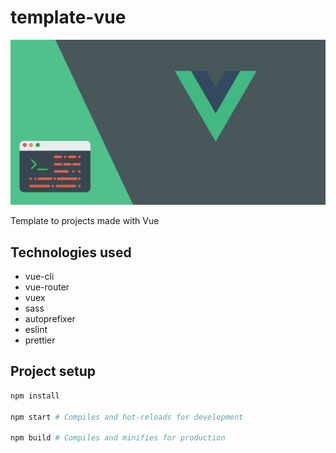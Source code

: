 # template-vue

![banner-template](./.github/banner-template.png)

Template to projects made with Vue

## Technologies used

- vue-cli
- vue-router
- vuex
- sass
- autoprefixer
- eslint
- prettier

## Project setup

```sh
npm install

npm start # Compiles and hot-reloads for development

npm build # Compiles and minifies for production
```

